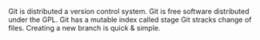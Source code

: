 Git is distributed a version control system.
Git is free software distributed under the GPL.
Git has a mutable index called stage
Git stracks change of files.
Creating a new branch is quick & simple.

